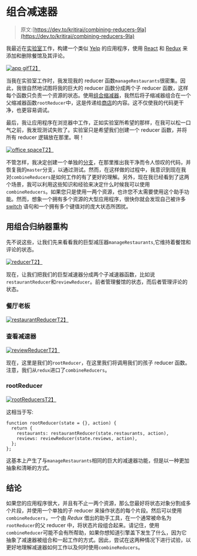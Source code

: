 # 组合减速器

> 原文:[https://dev.to/kritirai/combining-reducers-9la](https://dev.to/kritirai/combining-reducers-9la)

我最近在[实验室](https://github.com/learn-co-students/crud-lab-v-000)工作，构建一个类似 [Yelp](https://www.yelp.com/) 的应用程序，使用 [React](https://reactjs.org/) 和 [Redux](https://redux.js.org/) 来添加和删除餐馆及其评论。

[![app gif](../Images/bedd5a03e8190ab8b0cff169e5c995be.png)T2】](https://i.giphy.com/media/g07ZDk5uiij7mLoKvB/giphy.gif)

当我在实验室工作时，我发现我的 reducer 函数`manageRestaurants`很密集。因此，我很自然地试图将我的巨大的 reducer 函数分成两个子 reducer 函数，这样每个函数只负责一个资源的状态。使用[组合缩减器](https://github.com/reduxjs/redux/blob/master/docs/api/combineReducers.md)，我然后将子缩减器组合在一个父缩减器函数`rootReducer`中，这是传递给[商店](https://redux.js.org/api/store)的内容。这不仅使我的代码更干净，也更容易调试。

最后，我让应用程序在浏览器中工作，正如实验室所希望的那样，在我可以松一口气之前，我发现测试失败了。实验室只是希望我们创建一个 reducer 函数，并将所有 reducer 逻辑放在那里。啊！

[![office space](../Images/b09d031ec7858821a84bb0a98e5ec485.png)T2】](https://i.giphy.com/media/c453ypM8rqm1a/giphy.gif)

不管怎样，我决定创建一个单独的[分支](https://github.com/kriti-rai/crud-lab-v-000/tree/combine-reducers)，在那里推出我干净而令人惊叹的代码，并恢复我的`master`分支，以通过测试。然而，在这样做的过程中，我意识到现在我对`combineReducers`是如何工作的有了更好的理解。另外，现在我已经看到了这两个场景，我可以利用这些知识和经验来决定什么时候我可以使用`combineReducers`。如果您只是使用一两个资源，也许您不太需要使用这个助手功能。然而，想象一个拥有多个资源的大型应用程序，很快你就会发现自己被许多 [switch](https://developer.mozilla.org/en-US/docs/Web/JavaScript/Reference/Statements/switch) 语句和一个拥有多个键值对的庞大状态所困扰。

## [](#refactoring-with-combinereducers)用组合归纳器重构

先不说这些，让我们先来看看我的巨型减压器`manageRestaurants`,它维持着餐馆和评论的状态。

[![reducer](../Images/e0a46586d046bb4272e518c1fbd681eb.png)T2】](https://res.cloudinary.com/practicaldev/image/fetch/s--126EbgOF--/c_limit%2Cf_auto%2Cfl_progressive%2Cq_auto%2Cw_880/https://i.imgur.com/m8hAvrk.png%3F1)

现在，让我们把我们的巨型减速器分成两个子减速器函数，比如说`restaurantReducer`和`reviewReducer`。前者管理餐馆的状态，而后者管理评论的状态。

### [](#restaurantreducer)餐厅老板

[![restaurantReducer](../Images/d65d0d799b25274e4ada688e8ab25b47.png)T2】](https://res.cloudinary.com/practicaldev/image/fetch/s--THRc7gax--/c_limit%2Cf_auto%2Cfl_progressive%2Cq_auto%2Cw_880/https://i.imgur.com/WciVwon.png%3F1)

### [](#reviewreducer)查看减速器

[![reviewReducer](../Images/699d90f0a453067f406d83a2f0b52b51.png)T2】](https://res.cloudinary.com/practicaldev/image/fetch/s--3HVNhQuR--/c_limit%2Cf_auto%2Cfl_progressive%2Cq_auto%2Cw_880/https://i.imgur.com/2brKdeA.png%3F1)

现在，这里是我们的`rootReducer`，在这里我们将调用我们的孩子 reducer 函数。注意，我们从`redux`进口了`combineReducers`。

### [](#rootreducer)rootReducer

[![rootReducers](../Images/4a83c9d2524b2235723ac02b5fa4b577.png)T2】](https://res.cloudinary.com/practicaldev/image/fetch/s--h5Q0dc5K--/c_limit%2Cf_auto%2Cfl_progressive%2Cq_auto%2Cw_880/https://i.imgur.com/nrx0Mr5.png%3F1)

这相当于写:

```
function rootReducer(state = {}, action) {
  return {
    restaurants: restaurantReducer(state.restaurants, action),
    reviews: reviewReducer(state.reviews, action),
  };
}; 
```

这基本上产生了与`manageRestaurants`相同的巨大的减速器功能，但是以一种更加抽象和清晰的方式。

## [](#conclusion)结论

如果您的应用程序很大，并且有不止一两个资源，那么您最好将状态对象分割成多个片段，并使用一个单独的子 reducer 来操作状态的每个片段。然后可以使用`combineReducers`，一个由 *Redux* 借出的助手工具，在一个通常被命名为`rootReducer`的父 reducer 中，将状态片段组合起来。请记住，使用`combineReducer`可能不会有所帮助，如果你想知道引擎盖下发生了什么，因为它抽象了减速器被组合和一起工作的方式。因此，尝试在这两种情况下进行试验，以更好地理解减速器如何工作以及何时使用`combineReducers`。